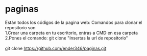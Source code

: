 # paginas
Están todos los códigos de la pagina web: Comandos para clonar el repositorio son 
<br>
1.Crear una carpeta en tu escritorio, entras a CMD en esa carpeta 
<br>
2.Pones el comando: git clone "Insertas la url de repositorio"
<br>
<br>
git clone https://github.com/ender346/paginas.git
